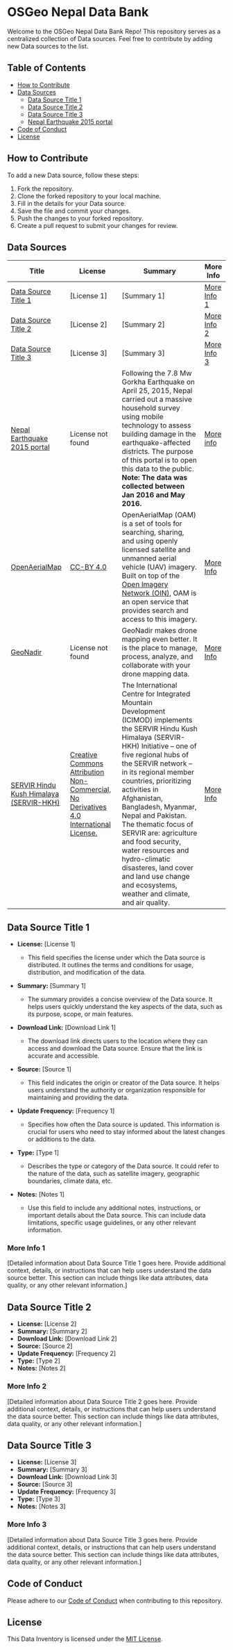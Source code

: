 # OSGeo Nepal Data Bank

Welcome to the OSGeo Nepal Data Bank Repo! This repository serves as a centralized collection of Data sources. Feel free to contribute by adding new Data sources to the list.

## Table of Contents

- [How to Contribute](#how-to-contribute)
- [Data Sources](#data-sources)
  - [Data Source Title 1](#data-source-title-1)
  - [Data Source Title 2](#data-source-title-2)
  - [Data Source Title 3](#data-source-title-3)
  - [Nepal Earthquake 2015 portal](http://eq2015.klldev.org/)
- [Code of Conduct](#code-of-conduct)
- [License](#license)

## How to Contribute

To add a new Data source, follow these steps:

1. Fork the repository.
2. Clone the forked repository to your local machine.
3. Fill in the details for your Data source.
4. Save the file and commit your changes.
5. Push the changes to your forked repository.
6. Create a pull request to submit your changes for review.

## Data Sources

| **Title**                              | **License**     | **Summary**                    | **More Info**                |
|----------------------------------------|-----------------|---------------------------------|-----------------------------|
| [Data Source Title 1](#data-source-title-1) | [License 1]     | [Summary 1]                    | [More Info 1](#more-info-1) |
| [Data Source Title 2](#data-source-title-2) | [License 2]     | [Summary 2]                    | [More Info 2](#more-info-2) |
| [Data Source Title 3](#data-source-title-3) | [License 3]     | [Summary 3]                    | [More Info 3](#more-info-3) |
| [Nepal Earthquake 2015 portal](http://eq2015.klldev.org/) | License not found | Following the 7.8 Mw Gorkha Earthquake on April 25, 2015, Nepal carried out a massive household survey using mobile technology to assess building damage in the earthquake-affected districts. The purpose of this portal is to open this data to the public. **Note: The data was collected between Jan 2016 and May 2016.** | [More info](http://eq2015.klldev.org/#/about)
| [OpenAerialMap](https://map.openaerialmap.org/) | [CC-BY 4.0](https://creativecommons.org/licenses/by/4.0/) | OpenAerialMap (OAM) is a set of tools for searching, sharing, and using openly licensed satellite and unmanned aerial vehicle (UAV) imagery. Built on top of the [Open Imagery Network (OIN)](https://openimagerynetwork.github.io/), OAM is an open service that provides search and access to this imagery.| [More Info](https://openaerialmap.org/about/) |
| [GeoNadir](https://data.geonadir.com/fairgeo?extent=8539937.95%2C2603884.08%2C10489531.31%2C3862411.20) | License not found     | GeoNadir makes drone mapping even better. It is the place to manage, process, analyze, and collaborate with your drone mapping data.| [More Info](https://geonadir.com/our-story/) |
| [SERVIR Hindu Kush Himalaya (SERVIR-HKH)](https://servir.icimod.org/) | [ Creative Commons Attribution Non-Commercial, No Derivatives 4.0 International License.](https://creativecommons.org/licenses/by-nc-nd/4.0/)     |The International Centre for Integrated Mountain Development (ICIMOD) implements the SERVIR Hindu Kush Himalaya (SERVIR-HKH) Initiative – one of five regional hubs of the SERVIR network – in its regional member countries, prioritizing activities in Afghanistan, Bangladesh, Myanmar, Nepal and Pakistan. The thematic focus of SERVIR are: agriculture and food security, water resources and hydro-climatic disasteres, land cover and land use change and ecosystems, weather and climate, and air quality. | [More Info ](https://servir.icimod.org/about-servir/) |
<!-- Repeat the above table rows for each Data source -->

## Data Source Title 1

- **License:** [License 1]
  - This field specifies the license under which the Data source is distributed. It outlines the terms and conditions for usage, distribution, and modification of the data.

- **Summary:** [Summary 1]
  - The summary provides a concise overview of the Data source. It helps users quickly understand the key aspects of the data, such as its purpose, scope, or main features.

- **Download Link:** [Download Link 1]
  - The download link directs users to the location where they can access and download the Data source. Ensure that the link is accurate and accessible.

- **Source:** [Source 1]
  - This field indicates the origin or creator of the Data source. It helps users understand the authority or organization responsible for maintaining and providing the data.

- **Update Frequency:** [Frequency 1]
  - Specifies how often the Data source is updated. This information is crucial for users who need to stay informed about the latest changes or additions to the data.

- **Type:** [Type 1]
  - Describes the type or category of the Data source. It could refer to the nature of the data, such as satellite imagery, geographic boundaries, climate data, etc.

- **Notes:** [Notes 1]
  - Use this field to include any additional notes, instructions, or important details about the Data source. This can include data limitations, specific usage guidelines, or any other relevant information.


### More Info 1

[Detailed information about Data Source Title 1 goes here. Provide additional context, details, or instructions that can help users understand the data source better. This section can include things like data attributes, data quality, or any other relevant information.]

## Data Source Title 2

- **License:** [License 2]
- **Summary:** [Summary 2]
- **Download Link:** [Download Link 2]
- **Source:** [Source 2]
- **Update Frequency:** [Frequency 2]
- **Type:** [Type 2]
- **Notes:** [Notes 2]

### More Info 2

[Detailed information about Data Source Title 2 goes here. Provide additional context, details, or instructions that can help users understand the data source better. This section can include things like data attributes, data quality, or any other relevant information.]

## Data Source Title 3

- **License:** [License 3]
- **Summary:** [Summary 3]
- **Download Link:** [Download Link 3]
- **Source:** [Source 3]
- **Update Frequency:** [Frequency 3]
- **Type:** [Type 3]
- **Notes:** [Notes 3]

### More Info 3

[Detailed information about Data Source Title 3 goes here. Provide additional context, details, or instructions that can help users understand the data source better. This section can include things like data attributes, data quality, or any other relevant information.]

## Code of Conduct

Please adhere to our [Code of Conduct](CODE_OF_CONDUCT.md) when contributing to this repository.

## License

This Data Inventory is licensed under the [MIT License](LICENSE).
